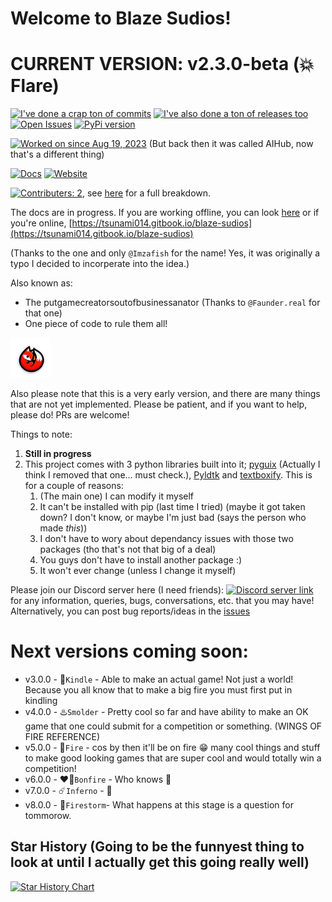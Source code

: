 # Welcome to Blaze Sudios!
# CURRENT VERSION: v2.3.0-beta (💥 Flare)

[![I've done a crap ton of commits](https://badgen.net/github/commits/Tsunami014/Blaze-Sudio?color=green&icon=github)](https://github.com/Tsunami014/Blaze-Sudio/commits/)
[![I've also done a ton of releases too](https://badgen.net/github/releases/Tsunami014/Blaze-Sudio?color=purple&icon=github)](https://github.com/Tsunami014/Blaze-Sudio/releases)
[![Open Issues](https://badgen.net/github/open-issues/Tsunami014/Blaze-Sudio?color=red&label=open%20issues&icon=github)](https://github.com/Tsunami014/Blaze-Sudio/issues)
[![PyPi version](https://badgen.net/pypi/v/Blaze-Sudio?label=PyPi%20version&icon=pypi)](https://pypi.org/project/Blaze-Sudio/)

[![Worked on since Aug 19, 2023](https://badgen.net/badge/worked%20on%20since/Aug%2019,%202023?color=pink)](https://github.com/Tsunami014/Blaze-Sudio/commit/c90beeb2d2e290ffff4e5fb9d112453840883ea7)
(But back then it was called AIHub, now that's a different thing)

[![Docs](https://badgen.net/badge/Documentation/tsunami014.gitbook.io?color=orange&icon=wiki)](https://tsunami014.gitbook.io/blaze-sudios/)
[![Website](https://badgen.net/badge/website/tsunami014.github.io?icon=rss)](https://tsunami014.github.io/Blaze-Sudio/)

[![Contributers: 2](https://badgen.net/github/contributors/Tsunami014/Blaze-Sudio?color=grey)](https://github.com/Tsunami014/Blaze-Sudio/graphs/contributors), see [here](https://github.com/Tsunami014/Blaze-Sudio/graphs/contributors) for a full breakdown.

The docs are in progress. If you are working offline, you can look [here](docs/SUMMARY.md) or if you're online, [https://tsunami014.gitbook.io/blaze-sudios](https://tsunami014.gitbook.io/blaze-sudios)

(Thanks to the one and only `@Imzafish` for the name! Yes, it was originally a typo I decided to incorperate into the idea.)

Also known as:
 - The putgamecreatorsoutofbusinessanator (Thanks to `@Faunder.real` for that one)
 - One piece of code to rule them all!

![Fox icon](https://raw.githubusercontent.com/Tsunami014/Blaze-Sudio/main/images/FoxIconSmall.png)

Also please note that this is a very early version, and there are many things that are not yet implemented. Please be patient, and if you want to help, please do! PRs are welcome!

Things to note:
1. **Still in progress**
2. This project comes with 3 python libraries built into it; [pyguix](https://github.com/DarthData410/PyGames-pyguix) (Actually I think I removed that one... must check.), [Pyldtk](https://github.com/LGgameLAB/pyLdtk) and [textboxify](https://github.com/hnrkcode/TextBoxify/tree/master). This is for a couple of reasons:
    1. (The main one) I can modify it myself
    2. It can't be installed with pip (last time I tried) (maybe it got taken down? I don't know, or maybe I'm just bad (says the person who made *this*))
    3. I don't have to wory about dependancy issues with those two packages (tho that's not that big of a deal)
    4. You guys don't have to install another package :)
    5. It won't ever change (unless I change it myself)


Please join our Discord server here (I need friends): [![Discord server link](https://badgen.net/discord/members/xr3phyEZtv?label=Discord&icon=discord)](https://discord.gg/xr3phyEZtv) for any information, queries, bugs, conversations, etc. that you may have! Alternatively, you can post bug reports/ideas in the [issues](https://github.com/Tsunami014/Blaze-Sudio/issues/new/choose)

# Next versions coming soon:
 - v3.0.0 - 🌿`Kindle` - Able to make an actual game! Not just a world! Because you all know that to make a big fire you must first put in kindling
 - v4.0.0 - ♨️`Smolder` - Pretty cool so far and have ability to make an OK game that one could submit for a competition or something. (WINGS OF FIRE REFERENCE)
 - v5.0.0 - 🌋`Fire` - cos by then it'll be on fire :grin: many cool things and stuff to make good looking games that are super cool and would totally win a competition!
 - v6.0.0 - ❤️‍🔥`Bonfire` - Who knows 🤷
 - v7.0.0 - ☄️`Inferno` - 🤷
 - v8.0.0 - 🍂`Firestorm`- What happens at this stage is a question for tommorow.

## Star History (Going to be the funnyest thing to look at until I actually get this going really well)

[![Star History Chart](https://api.star-history.com/svg?repos=Tsunami014/Blaze-Sudio&type=Timeline)](https://star-history.com/#Tsunami014/Blaze-Sudio&Timeline)

